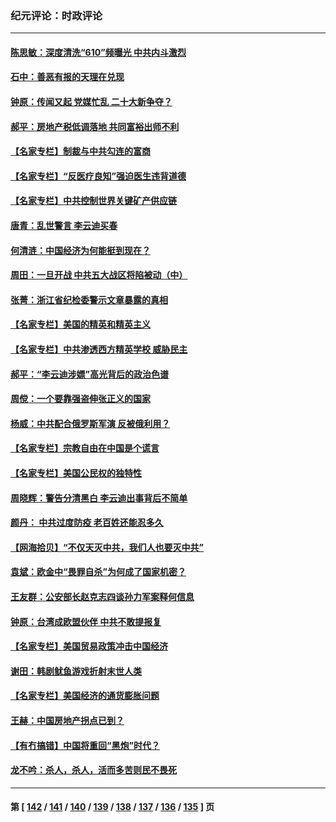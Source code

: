 ### 纪元评论：时政评论
---
#### [陈思敏：深度清洗“610”频曝光 中共内斗激烈](../../pages/nsc1025/n13327987.md) 
#### [石中：善恶有报的天理在兑现](../../pages/nsc1025/n13327698.md) 
#### [钟原：传闻又起 党媒忙乱 二十大新争夺？](../../pages/nsc1025/n13327186.md) 
#### [郝平：房地产税低调落地 共同富裕出师不利](../../pages/nsc1025/n13327241.md) 
#### [【名家专栏】制裁与中共勾连的富商](../../pages/nsc1025/n13326191.md) 
#### [【名家专栏】“反医疗良知”强迫医生违背道德](../../pages/nsc1025/n13326164.md) 
#### [【名家专栏】中共控制世界关键矿产供应链](../../pages/nsc1025/n13326004.md) 
#### [唐青：乱世警言 李云迪买春](../../pages/nsc1025/n13324990.md) 
#### [何清涟：中国经济为何能挺到现在？](../../pages/nsc1025/n13325562.md) 
#### [周田：一旦开战 中共五大战区将陷被动（中）](../../pages/nsc1025/n13325247.md) 
#### [张菁：浙江省纪检委警示文章暴露的真相](../../pages/nsc1025/n13325269.md) 
#### [【名家专栏】美国的精英和精英主义](../../pages/nsc1025/n13324509.md) 
#### [【名家专栏】中共渗透西方精英学校 威胁民主](../../pages/nsc1025/n13324491.md) 
#### [郝平：“李云迪涉嫖”高光背后的政治色谱](../../pages/nsc1025/n13324026.md) 
#### [周傥：一个要靠强盗伸张正义的国家](../../pages/nsc1025/n13324153.md) 
#### [杨威：中共配合俄罗斯军演 反被俄利用？](../../pages/nsc1025/n13323507.md) 
#### [【名家专栏】宗教自由在中国是个谎言](../../pages/nsc1025/n13322802.md) 
#### [【名家专栏】美国公民权的独特性](../../pages/nsc1025/n13322798.md) 
#### [周晓辉：警告分清黑白  李云迪出事背后不简单](../../pages/nsc1025/n13323477.md) 
#### [颜丹： 中共过度防疫 老百姓还能忍多久](../../pages/nsc1025/n13323461.md) 
#### [【网海拾贝】“不仅天灭中共，我们人也要灭中共”](../../pages/nsc1025/n13322630.md) 
#### [袁斌：欧金中“畏罪自杀”为何成了国家机密？](../../pages/nsc1025/n13322589.md) 
#### [王友群：公安部长赵克志四谈孙力军案释何信息](../../pages/nsc1025/n13320710.md) 
#### [钟原：台湾成欧盟伙伴 中共不敢提报复](../../pages/nsc1025/n13320790.md) 
#### [【名家专栏】美国贸易政策冲击中国经济](../../pages/nsc1025/n13319955.md) 
#### [谢田：韩剧鱿鱼游戏折射末世人类](../../pages/nsc1025/n13320820.md) 
#### [【名家专栏】美国经济的通货膨胀问题](../../pages/nsc1025/n13320047.md) 
#### [王赫：中国房地产拐点已到？](../../pages/nsc1025/n13318426.md) 
#### [【有冇搞错】中国将重回“黑炮”时代？](../../pages/nsc1025/n13318549.md) 
#### [龙不吟：杀人，杀人，活而多苦则民不畏死](../../pages/nsc1025/n13319473.md) 

---
#### 第 [ [142](./142.md) / [141](./141.md) / [140](./140.md) / [139](./139.md) / [138](./138.md) / [137](./137.md) / [136](./136.md) / [135](./135.md) ] 页
